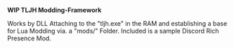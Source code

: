 **WIP TLJH Modding-Framework** 

Works by DLL Attaching to the "tljh.exe" in the RAM and establishing a base for Lua Modding via. a "mods/" Folder. 
Included is a sample Discord Rich Presence Mod. 
